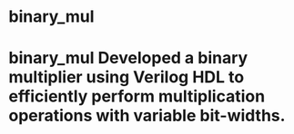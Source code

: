 # binary_mul
# binary_mul Developed a binary multiplier using Verilog HDL to efficiently perform multiplication operations with variable bit-widths.
